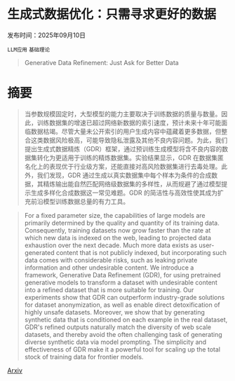# 生成式数据优化：只需寻求更好的数据

发布时间：2025年09月10日

`LLM应用` `基础理论`

> Generative Data Refinement: Just Ask for Better Data

# 摘要

> 当参数规模固定时，大型模型的能力主要取决于训练数据的质量与数量。因此，训练数据集的增速已超过网络新数据的索引速度，预计未来十年可能面临数据枯竭。尽管大量未公开索引的用户生成内容中蕴藏着更多数据，但整合这类数据风险极高，可能导致隐私泄露及其他不良内容问题。为此，我们提出生成式数据精炼（GDR）框架，通过预训练生成模型将含不良内容的数据集转化为更适用于训练的精炼数据集。实验结果显示，GDR 在数据集匿名化上的表现优于行业级方案，还能直接对高风险数据集进行去毒处理。此外，我们发现，GDR 通过生成以真实数据集中每个样本为条件的合成数据，其精炼输出能自然匹配网络级数据集的多样性，从而规避了通过模型提示生成多样化合成数据这一常见难题。GDR 的简洁性与高效性使其成为扩充前沿模型训练数据总量的有力工具。

> For a fixed parameter size, the capabilities of large models are primarily determined by the quality and quantity of its training data. Consequently, training datasets now grow faster than the rate at which new data is indexed on the web, leading to projected data exhaustion over the next decade. Much more data exists as user-generated content that is not publicly indexed, but incorporating such data comes with considerable risks, such as leaking private information and other undesirable content. We introduce a framework, Generative Data Refinement (GDR), for using pretrained generative models to transform a dataset with undesirable content into a refined dataset that is more suitable for training. Our experiments show that GDR can outperform industry-grade solutions for dataset anonymization, as well as enable direct detoxification of highly unsafe datasets. Moreover, we show that by generating synthetic data that is conditioned on each example in the real dataset, GDR's refined outputs naturally match the diversity of web scale datasets, and thereby avoid the often challenging task of generating diverse synthetic data via model prompting. The simplicity and effectiveness of GDR make it a powerful tool for scaling up the total stock of training data for frontier models.

[Arxiv](https://arxiv.org/abs/2509.08653)